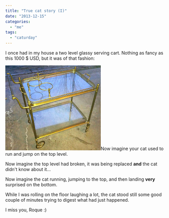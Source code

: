 ```yaml
---
title: "True cat story (I)"
date: "2013-12-15"
categories: 
  - "me"
tags: 
  - "caturday"
---
```


I once had in my house a two level glassy serving cart. Nothing as fancy as this 1000 $ USD, but it was of that fashion:

[![fancy_serving_cart](images/fancy_serving_cart.jpg)](http://blog.1407.org/wp-content/uploads/2013/12/fancy_serving_cart.jpg)Now imagine your cat used to run and jump on the top level.

Now imagine the top level had broken, it was being replaced **and** the cat didn't know about it...

Now imagine the cat running, jumping to the top, and then landing **very** surprised on the bottom.

While I was rolling on the floor laughing a lot, the cat stood still some good couple of minutes trying to digest what had just happened.

I miss you, Roque :)
